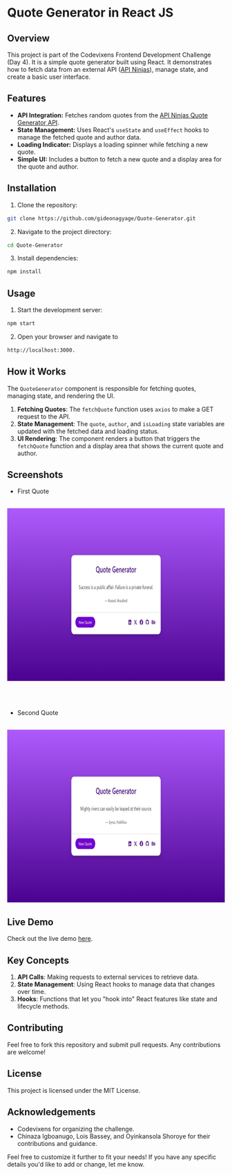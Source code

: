 # Quote Generator in React JS

## Overview

This project is part of the Codevixens Frontend Development Challenge (Day 4). It is a simple quote generator built using React. It demonstrates how to fetch data from an external API ([API Ninjas](https://api-ninjas.com/api/quotes)), manage state, and create a basic user interface.

## Features

- **API Integration:** Fetches random quotes from the [API Ninjas Quote Generator API](https://api.api-ninjas.com/v1/quotes).
- **State Management:** Uses React's `useState` and `useEffect` hooks to manage the fetched quote and author data.
- **Loading Indicator:** Displays a loading spinner while fetching a new quote.
- **Simple UI:** Includes a button to fetch a new quote and a display area for the quote and author.

## Installation

1. Clone the repository:

```bash
git clone https://github.com/gideonagyage/Quote-Generator.git
```

2. Navigate to the project directory:

```bash
cd Quote-Generator
```

3. Install dependencies:

```bash
npm install
```

## Usage

1. Start the development server:

```bash
npm start
```

2. Open your browser and navigate to

```bash
http://localhost:3000.
```

## How it Works

The `QuoteGenerator` component is responsible for fetching quotes, managing state, and rendering the UI.

1. **Fetching Quotes**: The `fetchQuote` function uses `axios` to make a GET request to the API.
2. **State Management**: The `quote`, `author`, and `isLoading` state variables are updated with the fetched data and loading status.
3. **UI Rendering**: The component renders a button that triggers the `fetchQuote` function and a display area that shows the current quote and author.

## Screenshots

- First Quote

<br>

<img src="./img/Screenshot-1.jpeg" height="400px" alt="Large" title="First Quote">

<br> <br>

- Second Quote

<br>

<img src="./img/Screenshot-2.jpeg" height="400px" alt="Small" title="Second Quote">

## Live Demo

Check out the live demo [here](https://quote-generator-three-peach.vercel.app/).

## Key Concepts

1. **API Calls**: Making requests to external services to retrieve data.
2. **State Management**: Using React hooks to manage data that changes over time.
3. **Hooks**: Functions that let you "hook into" React features like state and lifecycle methods.

## Contributing

Feel free to fork this repository and submit pull requests. Any contributions are welcome!

## License

This project is licensed under the MIT License.

## Acknowledgements

- Codevixens for organizing the challenge.
- Chinaza Igboanugo, Lois Bassey, and Oyinkansola Shoroye for their contributions and guidance.

Feel free to customize it further to fit your needs! If you have any specific details you'd like to add or change, let me know.

